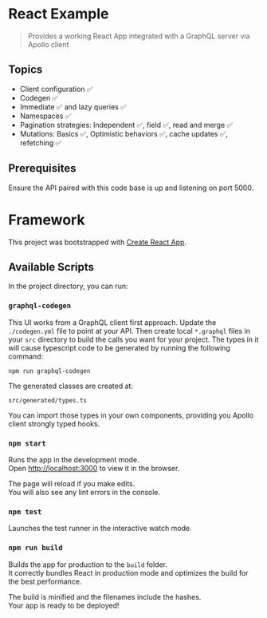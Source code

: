 # React Example

> Provides a working React App integrated with a GraphQL server via Apollo client

## Topics

- Client configuration ✅
- Codegen ✅
- Immediate ✅ and lazy queries ✅
- Namespaces ✅
- Pagination strategies: Independent ✅, field ✅, read and merge ✅
- Mutations: Basics ✅, Optimistic behaviors ✅, cache updates ✅, refetching ✅

## Prerequisites

Ensure the API paired with this code base is up and listening on port 5000.

# Framework

This project was bootstrapped with [Create React App](https://github.com/facebook/create-react-app).

## Available Scripts

In the project directory, you can run:

### `graphql-codegen`

This UI works from a GraphQL client first approach.
Update the `./codegen.yml` file to point at your API.
Then create local `*.graphql` files in your `src` directory
to build the calls you want for your project.
The types in it will cause typescript code to be generated
by running the following command:

```
npm run graphql-codegen
```

The generated classes are created at:

```
src/generated/types.ts
```

You can import those types in your own components,
providing you Apollo client strongly typed hooks.

### `npm start`

Runs the app in the development mode.<br />
Open [http://localhost:3000](http://localhost:3000) to view it in the browser.

The page will reload if you make edits.<br />
You will also see any lint errors in the console.

### `npm test`

Launches the test runner in the interactive watch mode.

### `npm run build`

Builds the app for production to the `build` folder.<br />
It correctly bundles React in production mode and optimizes the build for the best performance.

The build is minified and the filenames include the hashes.<br />
Your app is ready to be deployed!
